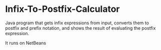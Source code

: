 # Infix-To-Postfix-Calculator
Java program that gets infix expressions from input, converts them to postfix and prefix notation, and shows the result of evaluating the postfix expression. 

It runs on NetBeans
